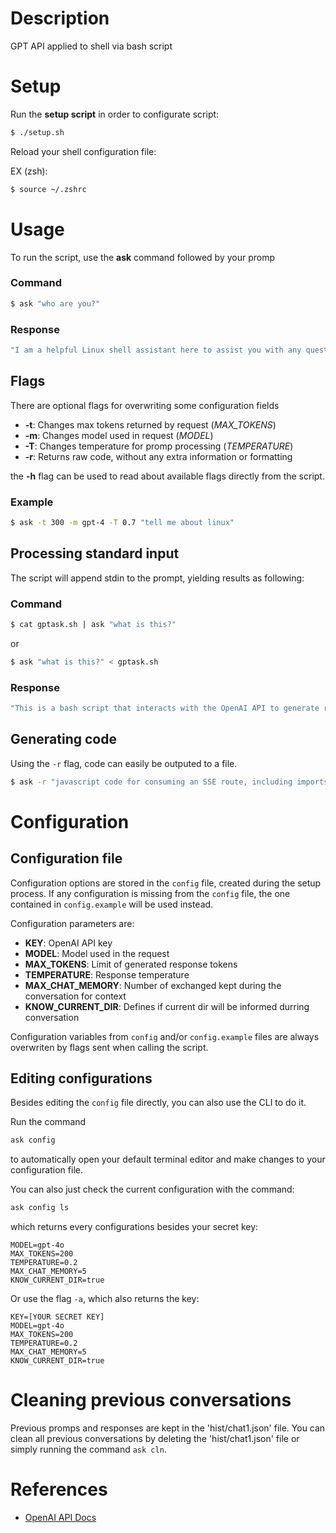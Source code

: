 # Description
GPT API applied to shell via bash script

# Setup
Run the **setup script** in order to configurate script:

```bash
$ ./setup.sh
```

Reload your shell configuration file:

EX (zsh):
```bash
$ source ~/.zshrc
```

# Usage
To run the script, use the **ask** command followed by your promp

### Command
```bash 
$ ask "who are you?"
```

### Response
```bash
"I am a helpful Linux shell assistant here to assist you with any questions or problems you may have. I can provide information, guidance, and execute commands in the Linux shell environment. How can I assist you today?"
```

## Flags
There are optional flags for overwriting some configuration fields

- **-t**: Changes max tokens returned by request (_MAX\_TOKENS_)
- **-m**: Changes model used in request (_MODEL_)
- **-T**: Changes temperature for promp processing (_TEMPERATURE_)
- **-r**: Returns raw code, without any extra information or formatting

the **-h** flag can be used to read about available flags directly from the script.

### Example
```bash
$ ask -t 300 -m gpt-4 -T 0.7 "tell me about linux"
```

## Processing standard input
The script will append stdin to the prompt, yielding results as following:

### Command
```bash
$ cat gptask.sh | ask "what is this?"
```
or
```bash
$ ask "what is this?" < gptask.sh
```

### Response
```bash
"This is a bash script that interacts with the OpenAI API to generate responses based on user input. The script reads from standard input or command line arguments, sends a request to the OpenAI API, and prints the response. It also handles configuration variables, provides help information, and logs previous interactions."
```

## Generating code
Using the `-r` flag, code can easily be outputed to a file.

```bash
$ ask -r "javascript code for consuming an SSE route, including imports" > sse_connection.js
```

# Configuration
## Configuration file
Configuration options are stored in the `config` file, created during the setup process. If any configuration is missing from the `config` file, the one contained in `config.example` will be used instead.

Configuration parameters are:
- **KEY**: OpenAI API key
- **MODEL**: Model used in the request
- **MAX_TOKENS**: Limit of generated response tokens
- **TEMPERATURE**: Response temperature
- **MAX_CHAT_MEMORY**: Number of exchanged kept during the conversation for context
- **KNOW_CURRENT_DIR**: Defines if current dir will be informed durring conversation

Configuration variables from `config` and/or `config.example` files are always overwriten by flags sent when calling the script.

## Editing configurations
Besides editing the `config` file directly, you can also use the CLI to do it.

Run the command
```bash
ask config
```
to automatically open your default terminal editor and make changes to your configuration file.


You can also just check the current configuration with the command:
```bash
ask config ls
```
which returns every configurations besides your secret key:
```
MODEL=gpt-4o
MAX_TOKENS=200
TEMPERATURE=0.2
MAX_CHAT_MEMORY=5
KNOW_CURRENT_DIR=true
```
Or use the flag `-a`, which also returns the key:
```
KEY=[YOUR SECRET KEY]
MODEL=gpt-4o
MAX_TOKENS=200
TEMPERATURE=0.2
MAX_CHAT_MEMORY=5
KNOW_CURRENT_DIR=true
```

# Cleaning previous conversations
Previous promps and responses are kept in the 'hist/chat1.json' file. You can clean all previous conversations by deleting the 'hist/chat1.json' file or simply running the command `ask cln`.

# References
- [OpenAI API Docs](https://platform.openai.com/docs/api-reference/introduction)
